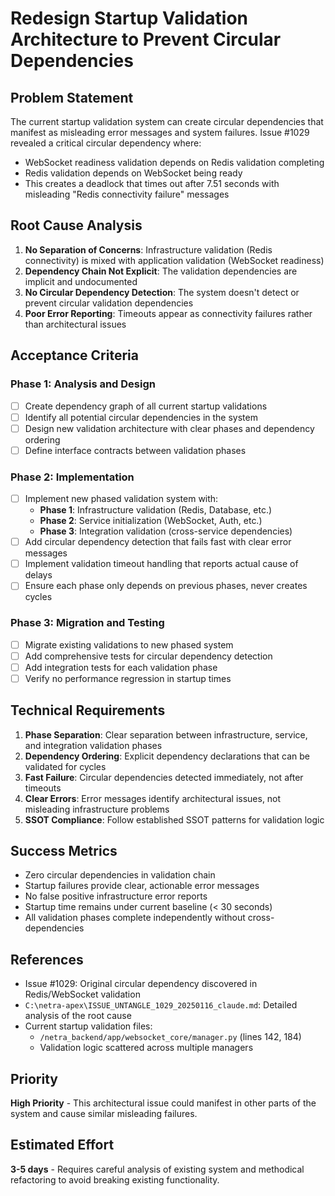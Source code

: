 # Redesign Startup Validation Architecture to Prevent Circular Dependencies

## Problem Statement

The current startup validation system can create circular dependencies that manifest as misleading error messages and system failures. Issue #1029 revealed a critical circular dependency where:
- WebSocket readiness validation depends on Redis validation completing
- Redis validation depends on WebSocket being ready
- This creates a deadlock that times out after 7.51 seconds with misleading "Redis connectivity failure" messages

## Root Cause Analysis

1. **No Separation of Concerns**: Infrastructure validation (Redis connectivity) is mixed with application validation (WebSocket readiness)
2. **Dependency Chain Not Explicit**: The validation dependencies are implicit and undocumented
3. **No Circular Dependency Detection**: The system doesn't detect or prevent circular validation dependencies
4. **Poor Error Reporting**: Timeouts appear as connectivity failures rather than architectural issues

## Acceptance Criteria

### Phase 1: Analysis and Design
- [ ] Create dependency graph of all current startup validations
- [ ] Identify all potential circular dependencies in the system
- [ ] Design new validation architecture with clear phases and dependency ordering
- [ ] Define interface contracts between validation phases

### Phase 2: Implementation
- [ ] Implement new phased validation system with:
  - **Phase 1**: Infrastructure validation (Redis, Database, etc.)
  - **Phase 2**: Service initialization (WebSocket, Auth, etc.)
  - **Phase 3**: Integration validation (cross-service dependencies)
- [ ] Add circular dependency detection that fails fast with clear error messages
- [ ] Implement validation timeout handling that reports actual cause of delays
- [ ] Ensure each phase only depends on previous phases, never creates cycles

### Phase 3: Migration and Testing
- [ ] Migrate existing validations to new phased system
- [ ] Add comprehensive tests for circular dependency detection
- [ ] Add integration tests for each validation phase
- [ ] Verify no performance regression in startup times

## Technical Requirements

1. **Phase Separation**: Clear separation between infrastructure, service, and integration validation phases
2. **Dependency Ordering**: Explicit dependency declarations that can be validated for cycles
3. **Fast Failure**: Circular dependencies detected immediately, not after timeouts
4. **Clear Errors**: Error messages identify architectural issues, not misleading infrastructure problems
5. **SSOT Compliance**: Follow established SSOT patterns for validation logic

## Success Metrics

- Zero circular dependencies in validation chain
- Startup failures provide clear, actionable error messages
- No false positive infrastructure error reports
- Startup time remains under current baseline (< 30 seconds)
- All validation phases complete independently without cross-dependencies

## References

- Issue #1029: Original circular dependency discovered in Redis/WebSocket validation
- `C:\netra-apex\ISSUE_UNTANGLE_1029_20250116_claude.md`: Detailed analysis of the root cause
- Current startup validation files:
  - `/netra_backend/app/websocket_core/manager.py` (lines 142, 184)
  - Validation logic scattered across multiple managers

## Priority

**High Priority** - This architectural issue could manifest in other parts of the system and cause similar misleading failures.

## Estimated Effort

**3-5 days** - Requires careful analysis of existing system and methodical refactoring to avoid breaking existing functionality.